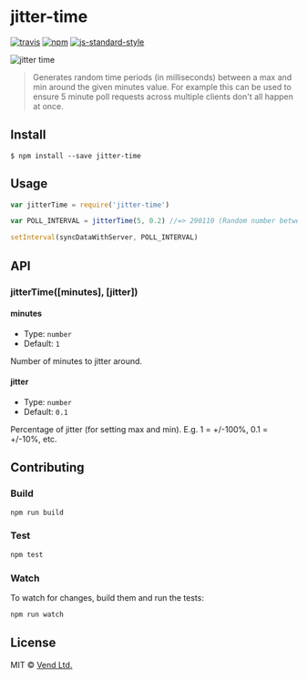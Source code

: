 # jitter-time
[![travis][travis-image]][travis-url]
[![npm][npm-image]][npm-url]
[![js-standard-style][standard-style-image]][standard-style-url]

[travis-image]: https://img.shields.io/travis/vend/jitter-time.js.svg?style=flat
[travis-url]: https://travis-ci.org/vend/jitter-time.js
[npm-image]: https://img.shields.io/npm/v/jitter-time.svg?style=flat
[npm-url]: https://npmjs.org/package/jitter-time
[standard-style-image]: https://img.shields.io/badge/code%20style-standard-brightgreen.svg?style=flat
[standard-style-url]: https://github.com/feross/standard

![jitter time](http://media.giphy.com/media/gpGrAKmOsiD3W/giphy.gif)

> Generates random time periods (in milliseconds) between a max and min around the given minutes value. For
> example this can be used to ensure 5 minute poll requests across multiple clients don't all happen at once.

## Install

```
$ npm install --save jitter-time
```

## Usage

```js
var jitterTime = require('jitter-time')

var POLL_INTERVAL = jitterTime(5, 0.2) //=> 290110 (Random number between 240000 and 360000)

setInterval(syncDataWithServer, POLL_INTERVAL)
```

## API

### jitterTime([minutes], [jitter])

#### minutes

- Type: `number`
- Default: `1`

Number of minutes to jitter around.

#### jitter

- Type: `number`
- Default: `0.1`

Percentage of jitter (for setting max and min). E.g. 1 = +/-100%, 0.1 = +/-10%, etc.

## Contributing

### Build

```js
npm run build
```

### Test

```js
npm test
```

### Watch

To watch for changes, build them and run the tests:

```js
npm run watch
```

## License

MIT © [Vend Ltd.](https://github.com/vend)
